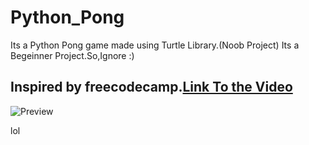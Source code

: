 # Python_Pong
Its a Python Pong game made using Turtle Library.(Noob Project)
Its a Begeinner Project.So,Ignore :)

## Inspired by freecodecamp.[Link To the Video](https://www.youtube.com/watch?v=C6jJg9Zan7w)
![Preview](https://i.ytimg.com/an_webp/C6jJg9Zan7w/mqdefault_6s.webp?du=3000&sqp=CNjTqfoF&rs=AOn4CLB0pw544oL6y3K0Q01Ib4mBa0yKlw)

lol 

